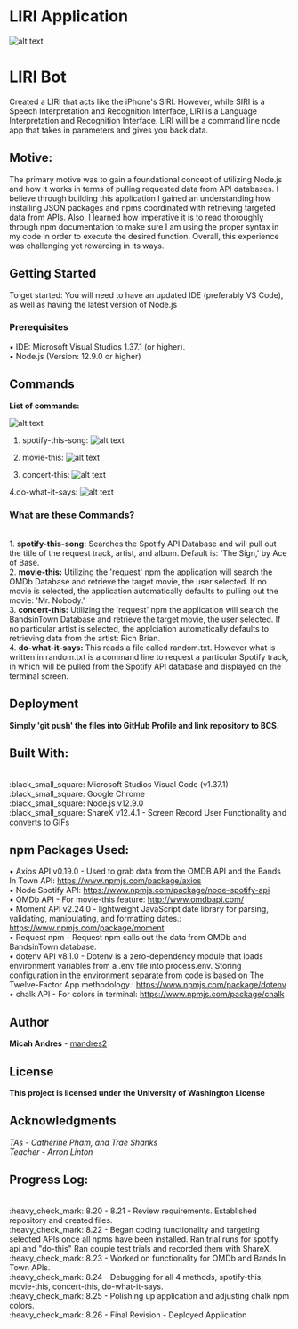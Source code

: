 # LIRI Application
![alt text](https://github.com/mandres2/liri-node-app/blob/master/images/GIFS/nodejs.gif)

# LIRI Bot

Created a LIRI that acts like the iPhone's SIRI. However, while SIRI is a Speech Interpretation and Recognition Interface, LIRI is a Language Interpretation and Recognition Interface. LIRI will be a command line node app that takes in parameters and gives you back data.

## Motive:
The primary motive was to gain a foundational concept of utilizing Node.js and how it works in terms of pulling requested data from API databases. I believe through building this application I gained an understanding how installing JSON packages and npms coordinated with retrieving targeted data from APIs. Also, I learned how imperative it is to read thoroughly through npm documentation to make sure I am using the proper syntax in my code in order to execute the desired function. Overall, this experience was challenging yet rewarding in its ways.

## Getting Started

To get started: You will need to have an updated IDE (preferably VS Code), as well as having the latest version of Node.js

### Prerequisites

:black_small_square: IDE: Microsoft Visual Studios 1.37.1 (or higher).
<br>
:black_small_square: Node.js (Version: 12.9.0 or higher)

## Commands

**List of commands:**

![alt text](https://github.com/mandres2/liri-node-app/blob/master/images/GIFS/list_commands.gif)

1. spotify-this-song:
![alt text](https://github.com/mandres2/liri-node-app/blob/master/images/GIFS/spotify_this_song.gif)

2. movie-this:
![alt text](https://github.com/mandres2/liri-node-app/blob/master/images/GIFS/movie_this.gif)

3. concert-this:
![alt text](https://github.com/mandres2/liri-node-app/blob/master/images/GIFS/concert_this.gif)

4.do-what-it-says:
![alt text](https://github.com/mandres2/liri-node-app/blob/master/images/GIFS/do_what_it_says.gif)

### What are these Commands?
<br>
1. <b>spotify-this-song:</b> Searches the Spotify API Database and will pull out the title of the request track, artist, and album. Default is: 'The Sign,' by Ace of Base.
<br>
2. <b>movie-this:</b> Utilizing the 'request' npm the application will search the OMDb Database and retrieve the target movie, the user selected. If no movie is selected, the application automatically defaults to pulling out the movie: 'Mr. Nobody.'
<br>
3. <b>concert-this:</b> Utilizing the 'request' npm the application will search the BandsinTown Database and retrieve the target movie, the user selected. If no particular artist is selected, the applciation automatically defaults to retrieving data from the artist: Rich Brian.
<br>
4. <b>do-what-it-says:</b> This reads a file called random.txt. However what is written in random.txt is a command line to request a particular Spotify track, in which will be pulled from the Spotify API database and displayed on the terminal screen.

## Deployment

<b>Simply 'git push' the files into GitHub Profile and link repository to BCS.</b>

## Built With:

<br>
:black_small_square: Microsoft Studios Visual Code (v1.37.1)
<br>
:black_small_square: Google Chrome
<br>
:black_small_square: Node.js v12.9.0
<br>
:black_small_square: ShareX v12.4.1 - Screen Record User Functionality and converts to GIFs
<br>

## npm Packages Used:
:black_small_square: Axios API v0.19.0 - Used to grab data from the OMDB API and the Bands In Town API: https://www.npmjs.com/package/axios
<br>
:black_small_square: Node Spotify API: https://www.npmjs.com/package/node-spotify-api
<br>
:black_small_square: OMDb API - For movie-this feature: http://www.omdbapi.com/
<br>
:black_small_square: Moment API v2.24.0 - lightweight JavaScript date library for parsing, validating, manipulating, and formatting dates.: https://www.npmjs.com/package/moment
<br>
:black_small_square: Request npm - Request npm calls out the data from OMDb and BandsinTown database.
<br>
:black_small_square: dotenv API v8.1.0 - Dotenv is a zero-dependency module that loads environment variables from a .env file into process.env. Storing configuration in the environment separate from code is based on The Twelve-Factor App methodology.: https://www.npmjs.com/package/dotenv
<br>
:black_small_square: chalk API - For colors in terminal: https://www.npmjs.com/package/chalk

## Author

**Micah Andres** - [mandres2](https://github.com/mandres2)

## License

<b>This project is licensed under the University of Washington License</b>

## Acknowledgments
*TAs - Catherine Pham, and Trae Shanks*
<br>
*Teacher - Arron Linton*

## Progress Log:
<br>
:heavy_check_mark: 8.20 - 8.21 - Review requirements. Established repository and created files.
<br>
:heavy_check_mark: 8.22 - Began coding functionality and targeting selected APIs once all npms have been installed. Ran trial runs for spotify api and "do-this" Ran couple test trials and recorded them with ShareX.
<br>
:heavy_check_mark: 8.23 - Worked on functionality for OMDb and Bands In Town APIs.
<br>
:heavy_check_mark: 8.24 - Debugging for all 4 methods, spotify-this, movie-this, concert-this, do-what-it-says.
<br>
:heavy_check_mark: 8.25 - Polishing up application and adjusting chalk npm colors.
<br>
:heavy_check_mark: 8.26 - Final Revision - Deployed Application

